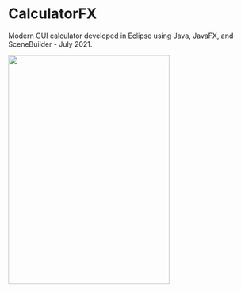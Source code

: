 # CalculatorFX
Modern GUI calculator developed in Eclipse using Java, JavaFX, and SceneBuilder - July 2021.

<img src="https://user-images.githubusercontent.com/109245538/213900055-b5184bf8-a5ce-4989-8fc8-646cdc0cb888.png" width="325" height="463">

